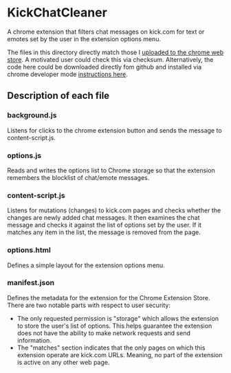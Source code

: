 # KickChatCleaner
A chrome extension that filters chat messages on kick.com for text or emotes set by the user in the extension options menu.

The files in this directory directly match those I [uploaded to the chrome web store](https://chromewebstore.google.com/detail/kick-chat-cleaner/nkpchhnmenbncfofheegmabpgcickkob). A motivated user could check this via checksum. Alternatively, the code here could be downloaded directly fom github and installed via chrome developer mode [instructions here](https://bashvlas.com/blog/install-chrome-extension-in-developer-mode/).

## Description of each file

### background.js
Listens for clicks to the chrome extension button and sends the message to content-script.js.

### options.js
Reads and writes the options list to Chrome storage so that the extension remembers the blocklist of chat/emote messages.

### content-script.js
Listens for mutations (changes) to kick.com pages and checks whether the changes are newly added chat messages. It then examines the chat message and checks it against the list of options set by the user. If it matches any item in the list, the message is removed from the page.

### options.html
Defines a simple layout for the extension options menu.

### manifest.json
Defines the metadata for the extension for the Chrome Extension Store. There are two notable parts with respect to user security:
 - The only requested permission is "storage" which allows the extension to store the user's list of options. This helps guarantee the extension does not have the ability to make network requests and send information.
 - The "matches" section indicates that the only pages on which this extension operate are kick.com URLs. Meaning, no part of the extension is active on any other web page.
